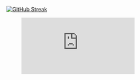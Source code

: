[![GitHub Streak](https://streak-stats.demolab.com?user=meskud&theme=python-dark)](https://git.io/streak-stats)
<figure><embed src="https://wakatime.com/share/@47ff0555-b99f-4909-8bf1-4ee666f58bad/fd875ac1-196d-463c-9b73-79d32ca414eb.svg"></embed></figure>
